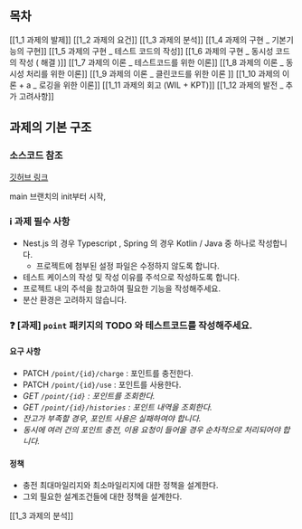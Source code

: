 ## 목차
[[1_1 과제의 발제]]
[[1_2 과제의 요건]]
[[1_3 과제의 분석]]
[[1_4 과제의 구현 _ 기본기능의 구현]]
[[1_5 과제의 구현 _ 테스트 코드의 작성]]
[[1_6 과제의 구현 _  동시성 코드의 작성 ( 해결 )]]
[[1_7 과제의 이론 _ 테스트코드를 위한 이론]]
[[1_8 과제의 이론 _ 동시성 처리를 위한 이론]]
[[1_9 과제의 이론 _ 클린코드를 위한 이론 ]]
[[1_10 과제의 이론 + a _ 로깅을 위한 이론]]
[[1_11 과제의 회고 (WIL + KPT)]]
[[1_12 과제의 발전 _ 추가 고려사항]]
## 과제의 기본 구조 

### 소스코드 참조 

[깃허브 링크](https://github.com/kkj5158/hh_Plus_1) 

main 브랜치의 init부터 시작, 

### ℹ️ 과제 필수 사항

- Nest.js 의 경우 Typescript , Spring 의 경우 Kotlin / Java 중 하나로 작성합니다.
    - 프로젝트에 첨부된 설정 파일은 수정하지 않도록 합니다.
- 테스트 케이스의 작성 및 작성 이유를 주석으로 작성하도록 합니다.
- 프로젝트 내의 주석을 참고하여 필요한 기능을 작성해주세요.
- 분산 환경은 고려하지 않습니다.

### ❓ [과제] `point` 패키지의 TODO 와 테스트코드를 작성해주세요.

#### **요구 사항**

- PATCH `/point/{id}/charge` : 포인트를 충전한다.
- PATCH `/point/{id}/use` : 포인트를 사용한다.
- _GET `/point/{id}` : 포인트를 조회한다._
- _GET `/point/{id}/histories` : 포인트 내역을 조회한다._
- _잔고가 부족할 경우, 포인트 사용은 실패하여야 합니다._
- _동시에 여러 건의 포인트 충전, 이용 요청이 들어올 경우 순차적으로 처리되어야 합니다._

#### 정책 
- 충전 최대마일리지와 최소마일리지에 대한 정책을 설계한다. 
- 그외 필요한 설계조건들에 대한 정책을 설계한다. 

[[1_3 과제의 분석]]